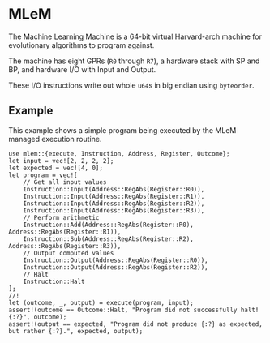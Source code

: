 # MLeM
The Machine Learning Machine is a 64-bit virtual Harvard-arch
machine for evolutionary algorithms to program against.

The machine has eight GPRs (`R0` through `R7`), a hardware stack with SP and BP, 
and hardware I/O with Input and Output. 
 
These I/O instructions write out whole `u64`s in big endian using `byteorder`.

## Example

This example shows a simple program being executed by the MLeM managed execution routine.

```
use mlem::{execute, Instruction, Address, Register, Outcome};
let input = vec![2, 2, 2, 2];
let expected = vec![4, 0];
let program = vec![
    // Get all input values
    Instruction::Input(Address::RegAbs(Register::R0)),
    Instruction::Input(Address::RegAbs(Register::R1)),
    Instruction::Input(Address::RegAbs(Register::R2)),
    Instruction::Input(Address::RegAbs(Register::R3)),
    // Perform arithmetic
    Instruction::Add(Address::RegAbs(Register::R0), Address::RegAbs(Register::R1)),
    Instruction::Sub(Address::RegAbs(Register::R2), Address::RegAbs(Register::R3)),
    // Output computed values
    Instruction::Output(Address::RegAbs(Register::R0)),
    Instruction::Output(Address::RegAbs(Register::R2)),
    // Halt
    Instruction::Halt
];
//!
let (outcome, _, output) = execute(program, input);
assert!(outcome == Outcome::Halt, "Program did not successfully halt! {:?}", outcome);
assert!(output == expected, "Program did not produce {:?} as expected, but rather {:?}.", expected, output);
```